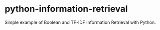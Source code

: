 # python-information-retrieval

Simple example of Boolean and TF-IDF Information Retrieval with Python.
